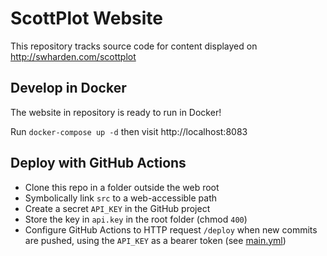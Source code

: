 # ScottPlot Website

This repository tracks source code for content displayed on http://swharden.com/scottplot

## Develop in Docker

The website in repository is ready to run in Docker!

Run `docker-compose up -d` then visit http://localhost:8083

## Deploy with GitHub Actions

* Clone this repo in a folder outside the web root
* Symbolically link `src` to a web-accessible path
* Create a secret `API_KEY` in the GitHub project
* Store the key in `api.key` in the root folder (chmod `400`)
* Configure GitHub Actions to HTTP request `/deploy` when new commits are pushed, using the `API_KEY` as a bearer token (see [main.yml](github\workflows\main.yml))